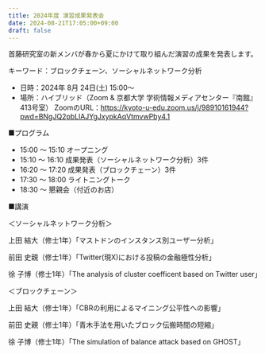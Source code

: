 ```yaml
---
title: 2024年度 演習成果発表会
date: 2024-08-21T17:05:00+09:00
draft: false
---
```

首藤研究室の新メンバが春から夏にかけて取り組んだ演習の成果を発表します。

キーワード：ブロックチェーン、ソーシャルネットワーク分析

* 日時：2024年 8月 24日(土) 15:00～
* 場所：ハイブリッド（Zoom & 京都大学 学術情報メディアセンター『南館』413号室）
    ZoomのURL：https://kyoto-u-edu.zoom.us/j/98910161944?pwd=BNgJQ2pbLlAJYgJxypkAqVtmvwPby4.1

■プログラム

* 15:00 ～ 15:10 オープニング
* 15:10 ～ 16:10 成果発表（ソーシャルネットワーク分析）3件
* 16:20 ～ 17:20 成果発表（ブロックチェーン）3件
* 17:30 ～ 18:00 ライトニングトーク
* 18:30 ～ 懇親会（付近のお店）

■講演

＜ソーシャルネットワーク分析＞

上田 結大（修士1年）「マストドンのインスタンス別ユーザー分析」

前田 史親（修士1年）「Twitter(現X)における投稿の金融極性分析」

徐 子博（修士1年）「The analysis of cluster coefficent based on Twitter user」

＜ブロックチェーン＞

上田 結大（修士1年）「CBRの利用によるマイニング公平性への影響」

前田 史親（修士1年）「青木手法を用いたブロック伝搬時間の短縮」

徐 子博（修士1年）「The simulation of balance attack based on GHOST」
